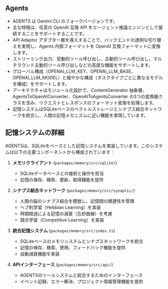 ## Agents

* AGENTS は Gemini CLI のフォークバージョンです。
* 主な特徴は、任意の OpenAI 互換 API をエージェント推論エンジンとして接続することをサポートすることです。
* API Adaptor アダプター層を導入することで、バックエンドの透明な切り替えを実現し、Agents 内部フォーマットを OpenAI 互換フォーマットに変換します。
* ストリーミング出力、受動的ツール呼び出し、主動的ツール呼び出し、マルチラウンド主動的ツール呼び出しなどの高度な機能をサポートします。
* グローバル構成（OPENAI_LLM_KEY、OPENAI_LLM_BASE、OPENAI_LLM_MODEL）と細やかな構成（タスクタイプごとに異なるモデルを構成）をサポートします。
* アーキテクチャはモジュール化設計で、ContentGenerator 抽象層、AgentsToOpenAIConverter、OpenAIToAgentsConverter の3つの変換器クラスを含み、リクエストとレスポンスのフォーマット変換を処理します。
* 記憶システムはSQLiteベースのベクトルストレージとシナプス結合ネットワークを統合し、人間の記憶メカニズムに近い機能を実現しています。

## 記憶システムの詳細

AGENTSは、SQLiteをベースとした記憶システムを実装しています。このシステムは以下の主要コンポーネントから構成されています：

1. **メモリクライアント** (`packages/memory/src/sqlite/`)
   - SQLiteデータベースとの接続と操作を担当
   - 記憶の保存、検索、更新、取得機能を提供

2. **シナプス結合ネットワーク** (`packages/memory/src/synaptic/`)
   - 人間の脳のシナプス結合を模倣し、記憶間の関連性を管理
   - ヘブ則学習（Hebbian Learning）を実装
   - 時間経過による記憶の減衰（忘却曲線）を考慮
   - 競合学習（Competitive Learning）を実装

3. **統合記憶システム** (`packages/memory/src/index.ts`)
   - SQLiteベースのメモリシステムとシナプスネットワークを統合
   - 記憶の保存、検索、使用、フィードバック機能を提供
   - 自動減衰機能を実装

4. **APIインターフェース** (`packages/memory/src/api/`)
   - AGENTSのツールシステムと統合するためのインターフェース
   - イベント記録、エラー解決、プロジェクト情報管理機能を提供